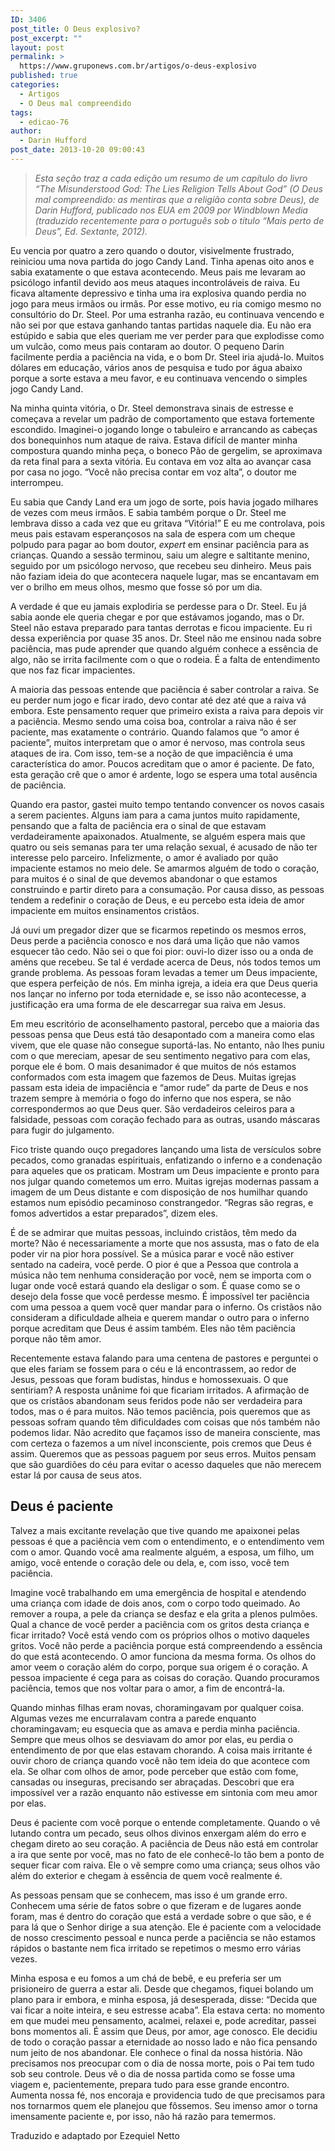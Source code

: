 ```yaml
---
ID: 3406
post_title: O Deus explosivo?
post_excerpt: ""
layout: post
permalink: >
  https://www.gruponews.com.br/artigos/o-deus-explosivo
published: true
categories:
  - Artigos
  - O Deus mal compreendido
tags:
  - edicao-76
author:
  - Darin Hufford
post_date: 2013-10-20 09:00:43
---
```

<blockquote><i>Esta seção traz a cada edição um resumo de um capítulo do livro “The Misunderstood God: The Lies Religion Tells About God” (O Deus mal compreendido: as mentiras que a religião conta sobre Deus), de Darin Hufford, publicado nos EUA em 2009 por Windblown Media (traduzido recentemente para o português sob o título “Mais perto de Deus”, Ed. Sextante, 2012).</i></blockquote>
Eu vencia por quatro a zero quando o doutor, visivelmente frustrado, reiniciou uma nova partida do jogo Candy Land. Tinha apenas oito anos e sabia exatamente o que estava acontecendo. Meus pais me levaram ao psicólogo infantil devido aos meus ataques incontroláveis de raiva. Eu ficava altamente depressivo e tinha uma ira explosiva quando perdia no jogo para meus irmãos ou irmãs. Por esse motivo, eu ria comigo mesmo no consultório do Dr. Steel. Por uma estranha razão, eu continuava vencendo e não sei por que estava ganhando tantas partidas naquele dia. Eu não era estúpido e sabia que eles queriam me ver perder para que explodisse como um vulcão, como meus pais contaram ao doutor. O pequeno Darin facilmente perdia a paciência na vida, e o bom Dr. Steel iria ajudá-lo. Muitos dólares em educação, vários anos de pesquisa e tudo por água abaixo porque a sorte estava a meu favor, e eu continuava vencendo o simples jogo Candy Land.

Na minha quinta vitória, o Dr. Steel demonstrava sinais de estresse e começava a revelar um padrão de comportamento que estava fortemente escondido. Imaginei-o jogando longe o tabuleiro e arrancando as cabeças dos bonequinhos num ataque de raiva. Estava difícil de manter minha compostura quando minha peça, o boneco Pão de gergelim, se aproximava da reta final para a sexta vitória. Eu contava em voz alta ao avançar casa por casa no jogo. “Você não precisa contar em voz alta”, o doutor me interrompeu.

Eu sabia que Candy Land era um jogo de sorte, pois havia jogado milhares de vezes com meus irmãos. E sabia também porque o Dr. Steel me lembrava disso a cada vez que eu gritava “Vitória!” E eu me controlava, pois meus pais estavam esperançosos na sala de espera com um cheque polpudo para pagar ao bom doutor, <i>expert </i>em ensinar paciência para as crianças. Quando a sessão terminou, saiu um alegre e saltitante menino, seguido por um psicólogo nervoso, que recebeu seu dinheiro. Meus pais não faziam ideia do que acontecera naquele lugar, mas se encantavam em ver o brilho em meus olhos, mesmo que fosse só por um dia.

A verdade é que eu jamais explodiria se perdesse para o Dr. Steel. Eu já sabia aonde ele queria chegar e por que estávamos jogando, mas o Dr. Steel não estava preparado para tantas derrotas e ficou impaciente. Eu ri dessa experiência por quase 35 anos. Dr. Steel não me ensinou nada sobre paciência, mas pude aprender que quando alguém conhece a essência de algo, não se irrita facilmente com o que o rodeia. É a falta de entendimento que nos faz ficar impacientes.

A maioria das pessoas entende que paciência é saber controlar a raiva. Se eu perder num jogo e ficar irado, devo contar até dez até que a raiva vá embora. Este pensamento requer que primeiro exista a raiva para depois vir a paciência. Mesmo sendo uma coisa boa, controlar a raiva não é ser paciente, mas exatamente o contrário. Quando falamos que “o amor é paciente”, muitos interpretam que o amor é nervoso, mas controla seus ataques de ira. Com isso, tem-se a noção de que impaciência é uma característica do amor. Poucos acreditam que o amor é paciente. De fato, esta geração crê que o amor é ardente, logo se espera uma total ausência de paciência.

Quando era pastor, gastei muito tempo tentando convencer os novos casais a serem pacientes. Alguns iam para a cama juntos muito rapidamente, pensando que a falta de paciência era o sinal de que estavam verdadeiramente apaixonados. Atualmente, se alguém espera mais que quatro ou seis semanas para ter uma relação sexual, é acusado de não ter interesse pelo parceiro. Infelizmente, o amor é avaliado por quão impaciente estamos no meio dele. Se amarmos alguém de todo o coração, para muitos é o sinal de que devemos abandonar o que estamos construindo e partir direto para a consumação. Por causa disso, as pessoas tendem a redefinir o coração de Deus, e eu percebo esta ideia de amor impaciente em muitos ensinamentos cristãos.

Já ouvi um pregador dizer que se ficarmos repetindo os mesmos erros, Deus perde a paciência conosco e nos dará uma lição que não vamos esquecer tão cedo. Não sei o que foi pior: ouvi-lo dizer isso ou a onda de améns que recebeu. Se tal é verdade acerca de Deus, nós todos temos um grande problema. As pessoas foram levadas a temer um Deus impaciente, que espera perfeição de nós. Em minha igreja, a ideia era que Deus queria nos lançar no inferno por toda eternidade e, se isso não acontecesse, a justificação era uma forma de ele descarregar sua raiva em Jesus.

Em meu escritório de aconselhamento pastoral, percebo que a maioria das pessoas pensa que Deus está tão desapontado com a maneira como elas vivem, que ele quase não consegue suportá-las. No entanto, não lhes puniu com o que mereciam, apesar de seu sentimento negativo para com elas, porque ele é bom. O mais desanimador é que muitos de nós estamos conformados com esta imagem que fazemos de Deus. Muitas igrejas passam esta ideia de impaciência e “amor rude” da parte de Deus e nos trazem sempre à memória o fogo do inferno que nos espera, se não correspondermos ao que Deus quer. São verdadeiros celeiros para a falsidade, pessoas com coração fechado para as outras, usando máscaras para fugir do julgamento.

Fico triste quando ouço pregadores lançando uma lista de versículos sobre pecados, como granadas espirituais, enfatizando o inferno e a condenação para aqueles que os praticam. Mostram um Deus impaciente e pronto para nos julgar quando cometemos um erro. Muitas igrejas modernas passam a imagem de um Deus distante e com disposição de nos humilhar quando estamos num episódio pecaminoso constrangedor. “Regras são regras, e fomos advertidos a estar preparados”, dizem eles.

É de se admirar que muitas pessoas, incluindo cristãos, têm medo da morte? Não é necessariamente a morte que nos assusta, mas o fato de ela poder vir na pior hora possível. Se a música parar e você não estiver sentado na cadeira, você perde. O pior é que a Pessoa que controla a música não tem nenhuma consideração por você, nem se importa com o lugar onde você estará quando ela desligar o som. É quase como se o desejo dela fosse que você perdesse mesmo. É impossível ter paciência com uma pessoa a quem você quer mandar para o inferno. Os cristãos não consideram a dificuldade alheia e querem mandar o outro para o inferno porque acreditam que Deus é assim também. Eles não têm paciência porque não têm amor.

Recentemente estava falando para uma centena de pastores e perguntei o que eles fariam se fossem para o céu e lá encontrassem, ao redor de Jesus, pessoas que foram budistas, hindus e homossexuais. O que sentiriam? A resposta unânime foi que ficariam irritados. A afirmação de que os cristãos abandonam seus feridos pode não ser verdadeira para todos, mas o é para muitos. Não temos paciência, pois queremos que as pessoas sofram quando têm dificuldades com coisas que nós também não podemos lidar. Não acredito que façamos isso de maneira consciente, mas com certeza o fazemos a um nível inconsciente, pois cremos que Deus é assim. Queremos que as pessoas paguem por seus erros. Muitos pensam que são guardiões do céu para evitar o acesso daqueles que não merecem estar lá por causa de seus atos.
<h2>Deus é paciente</h2>
Talvez a mais excitante revelação que tive quando me apaixonei pelas pessoas é que a paciência vem com o entendimento, e o entendimento vem com o amor. Quando você ama realmente alguém, a esposa, um filho, um amigo, você entende o coração dele ou dela, e, com isso, você tem paciência.

Imagine você trabalhando em uma emergência de hospital e atendendo uma criança com idade de dois anos, com o corpo todo queimado. Ao remover a roupa, a pele da criança se desfaz e ela grita a plenos pulmões. Qual a chance de você perder a paciência com os gritos desta criança e ficar irritado? Você está vendo com os próprios olhos o motivo daqueles gritos. Você não perde a paciência porque está compreendendo a essência do que está acontecendo. O amor funciona da mesma forma. Os olhos do amor veem o coração além do corpo, porque sua origem é o coração. A pessoa impaciente é cega para as coisas do coração. Quando procuramos paciência, temos que nos voltar para o amor, a fim de encontrá-la.

Quando minhas filhas eram novas, choramingavam por qualquer coisa. Algumas vezes me encurralavam contra a parede enquanto choramingavam; eu esquecia que as amava e perdia minha paciência. Sempre que meus olhos se desviavam do amor por elas, eu perdia o entendimento de por que elas estavam chorando. A coisa mais irritante é ouvir choro de criança quando você não tem ideia do que acontece com ela. Se olhar com olhos de amor, pode perceber que estão com fome, cansadas ou inseguras, precisando ser abraçadas. Descobri que era impossível ver a razão enquanto não estivesse em sintonia com meu amor por elas.

Deus é paciente com você porque o entende completamente. Quando o vê lutando contra um pecado, seus olhos divinos enxergam além do erro e chegam direto ao seu coração. A paciência de Deus não está em controlar a ira que sente por você, mas no fato de ele conhecê-lo tão bem a ponto de sequer ficar com raiva. Ele o vê sempre como uma criança; seus olhos vão além do exterior e chegam à essência de quem você realmente é.

As pessoas pensam que se conhecem, mas isso é um grande erro. Conhecem uma série de fatos sobre o que fizeram e de lugares aonde foram, mas é dentro do coração que está a verdade sobre o que são, e é para lá que o Senhor dirige a sua atenção. Ele é paciente com a velocidade de nosso crescimento pessoal e nunca perde a paciência se não estamos rápidos o bastante nem fica irritado se repetimos o mesmo erro várias vezes.

Minha esposa e eu fomos a um chá de bebê, e eu preferia ser um prisioneiro de guerra a estar ali. Desde que chegamos, fiquei bolando um plano para ir embora, e minha esposa, já desesperada, disse: “Decida que vai ficar a noite inteira, e seu estresse acaba”. Ela estava certa: no momento em que mudei meu pensamento, acalmei, relaxei e, pode acreditar, passei bons momentos ali. É assim que Deus, por amor, age conosco. Ele decidiu de todo o coração passar a eternidade ao nosso lado e não fica pensando num jeito de nos abandonar. Ele conhece o final da nossa história. Não precisamos nos preocupar com o dia de nossa morte, pois o Pai tem tudo sob seu controle. Deus vê o dia de nossa partida como se fosse uma viagem e, pacientemente, prepara tudo para esse grande encontro. Aumenta nossa fé, nos encoraja e providencia tudo de que precisamos para nos tornarmos quem ele planejou que fôssemos. Seu imenso amor o torna imensamente paciente e, por isso, não há razão para temermos.
<p class="pebio">Traduzido e adaptado por Ezequiel Netto</p>
